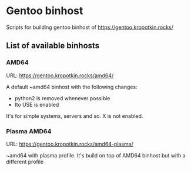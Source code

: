 # Gentoo binhost
Scripts for building gentoo binhost of https://gentoo.kropotkin.rocks/

## List of available binhosts

### AMD64

 URL: https://gentoo.kropotkin.rocks/amd64/ 
 
 A default ~amd64 binhost with the following changes:
  - python2 is removed whenever possible
  - lto USE is enabled
  
 It's for simple systems, servers and so. X is not enabled.
  
### Plasma AMD64 

 URL: https://gentoo.kropotkin.rocks/amd64-plasma/
 
 ~amd64 with plasma profile. It's build on top of AMD64 binhost but with a different profile
